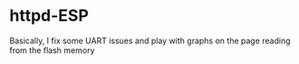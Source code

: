 # httpd-ESP

Basically, I fix some UART issues and play with graphs on the page reading from the flash memory
